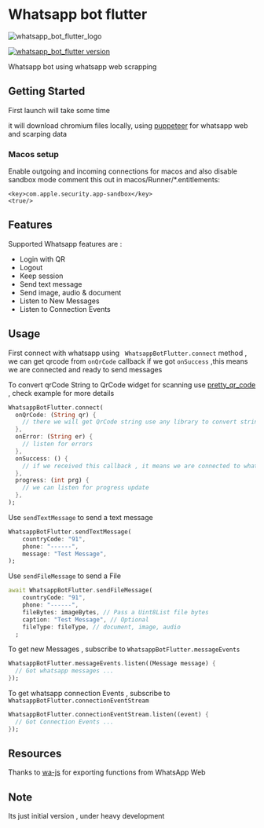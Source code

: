 # Whatsapp bot flutter

![whatsapp_bot_flutter_logo](https://user-images.githubusercontent.com/59526499/197252923-6c5a1122-91d7-43ea-9283-1cf9d65820fd.png)

[![whatsapp_bot_flutter version](https://img.shields.io/pub/v/whatsapp_bot_flutter?label=whatsapp_bot_flutter)](https://pub.dev/packages/whatsapp_bot_flutter)

Whatsapp bot using whatsapp web scrapping

## Getting Started

First launch will take some time

it will download chromium files locally, using [puppeteer](https://pub.dev/packages/puppeteer) for whatsapp web and scarping data

### Macos setup

Enable outgoing and incoming connections for macos
and also disable sandbox mode comment this out in macos/Runner/\*.entitlements:

```
<key>com.apple.security.app-sandbox</key>
<true/>
```

## Features

Supported Whatsapp features are :

- Login with QR
- Logout
- Keep session
- Send text message
- Send image, audio & document
- Listen to New Messages
- Listen to Connection Events

## Usage

First connect with whatsapp using ` WhatsappBotFlutter.connect` method , we can get qrcode from `onQrCode` callback
if we got `onSuccess` ,this means we are connected and ready to send messages

To convert qrCode String to QrCode widget for scanning use [pretty_qr_code](https://pub.dev/packages/pretty_qr_code) , check example for more details

```dart
WhatsappBotFlutter.connect(
  onQrCode: (String qr) {
    // there we will get QrCode string use any library to convert string to qrcode and scan
  },
  onError: (String er) {
    // listen for errors
  },
  onSuccess: () {
    // if we received this callback , it means we are connected to whatsapp
  },
  progress: (int prg) {
    // we can listen for progress update
  },
);
```

Use `sendTextMessage` to send a text message

```dart
WhatsappBotFlutter.sendTextMessage(
    countryCode: "91",
    phone: "------",
    message: "Test Message",
);
```

Use `sendFileMessage` to send a File

```dart
await WhatsappBotFlutter.sendFileMessage(
    countryCode: "91",
    phone: "------",
    fileBytes: imageBytes, // Pass a Uint8List file bytes
    caption: "Test Message", // Optional
    fileType: fileType, // document, image, audio
  ;
```

To get new Messages , subscribe to `WhatsappBotFlutter.messageEvents`

```dart
WhatsappBotFlutter.messageEvents.listen((Message message) {
  // Got whatsapp messages ...
});
```

To get whatsapp connection Events , subscribe to `WhatsappBotFlutter.connectionEventStream`

```dart
WhatsappBotFlutter.connectionEventStream.listen((event) {
  // Got Connection Events ...
});
```

## Resources

Thanks to [wa-js](https://github.com/wppconnect-team/wa-js) for exporting functions from WhatsApp Web

## Note

Its just initial version , under heavy development
